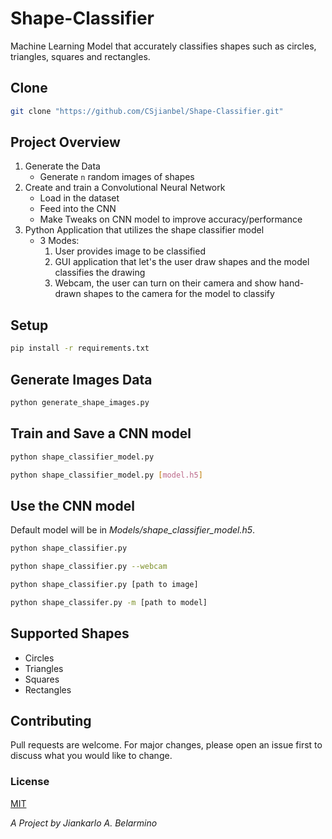 # Shape-Classifier

Machine Learning Model that accurately classifies shapes such as circles, triangles, squares and rectangles.

## Clone

```bash
git clone "https://github.com/CSjianbel/Shape-Classifier.git"
```

## Project Overview

1. Generate the Data
   - Generate `n` random images of shapes
2. Create and train a Convolutional Neural Network
   - Load in the dataset
   - Feed into the CNN
   - Make Tweaks on CNN model to improve accuracy/performance
3. Python Application that utilizes the shape classifier model
   - 3 Modes:
     1. User provides image to be classified
     2. GUI application that let's the user draw shapes and the model classifies the drawing
     3. Webcam, the user can turn on their camera and show hand-drawn shapes to the camera for the model to classify

## Setup

```bash
pip install -r requirements.txt
```

## Generate Images Data

```bash
python generate_shape_images.py
```

## Train and Save a CNN model

```bash
python shape_classifier_model.py

python shape_classifier_model.py [model.h5]
```

## Use the CNN model

Default model will be in _Models/shape_classifier_model.h5_.

```bash
python shape_classifier.py

python shape_classifier.py --webcam

python shape_classifier.py [path to image]

python shape_classifer.py -m [path to model]
```

## Supported Shapes

- Circles
- Triangles
- Squares
- Rectangles

## Contributing

Pull requests are welcome. For major changes, please open an issue first to discuss what you would like to change.

### License

[MIT](https://choosealicense.com/licenses/mit/)

_A Project by Jiankarlo A. Belarmino_
